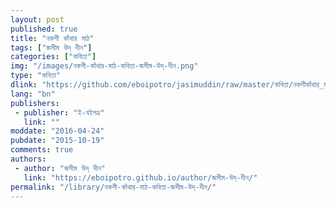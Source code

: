 ```yaml
---
layout: post
published: true
title: "নকশী কাঁথার মাঠ"
tags: ["জসীম উদ্ দীন"]
categories: ["কবিতা"]
img: "/images/নকশী-কাঁথার-মাঠ-কবিতা-জসীম-উদ্-দীন.png"
type: "কবিতা"
dlink: "https://github.com/eboipotro/jasimuddin/raw/master/কবিতা/নকশীকাঁথার_মাঠ.epub"
lang: "bn"
publishers: 
 - publisher: "ই-বইপত্র"
   link: ""
moddate: "2016-04-24"
pubdate: "2015-10-19"
comments: true
authors: 
 - author: "জসীম উদ্ দীন"
   link: "https://eboipotro.github.io/author/জসীম-উদ্-দীন/"
permalink: "/library/নকশী-কাঁথার-মাঠ-কবিতা-জসীম-উদ্-দীন/"
---
```

